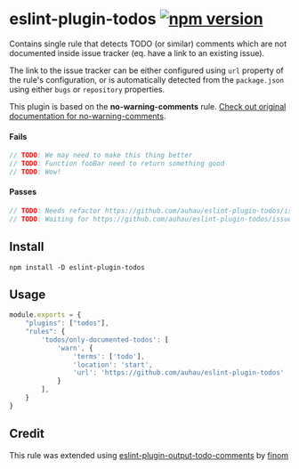 # eslint-plugin-todos [![npm version](https://badge.fury.io/js/eslint-plugin-todos.svg)](https://badge.fury.io/js/eslint-plugin-todos)

Contains single rule that detects TODO (or similar) comments which are not documented inside issue tracker (eq. have a link to an existing issue).

The link to the issue tracker can be either configured using `url` property of the rule's configuration, or is
automatically detected from the `package.json` using either `bugs` or `repository` properties. 

This plugin is based on the **no-warning-comments** rule. [Check out original documentation for no-warning-comments](http://eslint.org/docs/rules/no-warning-comments).

#### Fails

```js
// TODO: We may need to make this thing better
// TODO: Function fooBar need to return something good
// TODO: Wow!
```

#### Passes

```js
// TODO: Needs refactor https://github.com/auhau/eslint-plugin-todos/issues/4
// TODO: Waiting for https://github.com/auhau/eslint-plugin-todos/issues/2
```

## Install
```
npm install -D eslint-plugin-todos
```

## Usage
```js
module.exports = {
    "plugins": ["todos"],
    "rules": {
        'todos/only-documented-todos': [
            'warn', {
                'terms': ['todo'],
                'location': 'start',
                'url': 'https://github.com/auhau/eslint-plugin-todos'
            }
        ],
    }
}
```

## Credit

This rule was extended using [eslint-plugin-output-todo-comments](https://github.com/finom/eslint-plugin-output-todo-comments) by [finom](https://github.com/finom)
